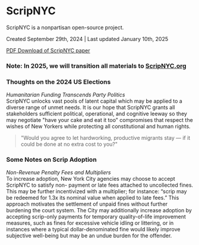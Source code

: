 # ScripNYC
ScripNYC is a nonpartisan open-source project.

Created September 29th, 2024  |  Last updated January 10th, 2025

[PDF Download of ScripNYC paper](http://ssrn.com/abstract=5057370)

### Note: In 2025, we will transition all materials to [ScripNYC.org](https://scripnyc.org)

### Thoughts on the 2024 US Elections

<i>Humanitarian Funding Transcends Party Politics</i><br>
ScripNYC unlocks vast pools of latent capital which may be applied to a diverse range of unmet needs. It is our hope that ScripNYC grants all stakeholders sufficient political, operational, and cognitive leeway so they may negotiate "have your cake and eat it too" compromises that respect the wishes of New Yorkers while protecting all constitutional and human rights.

>"Would you agree to let hardworking, productive migrants stay — if it could be done at no extra cost to you?"


### Some Notes on Scrip Adoption

<i>Non-Revenue Penalty Fees and Multipliers</i><br>
To increase adoption, New York City agencies may choose to accept ScripNYC to satisfy non- payment or late fees attached to uncollected fines. This may be further incentivized with a multiplier; for instance: “scrip may be redeemed for 1.3x its nominal value when applied to late fees.” This approach motivates the settlement of unpaid fines without further burdening the court system. The City may additionally increase adoption by accepting scrip-only payments for temporary quality-of-life improvement measures, such as fines for excessive vehicle idling or littering, or in instances where a typical dollar-denominated fine would likely improve subjective well-being but may be an undue burden for the offender.
